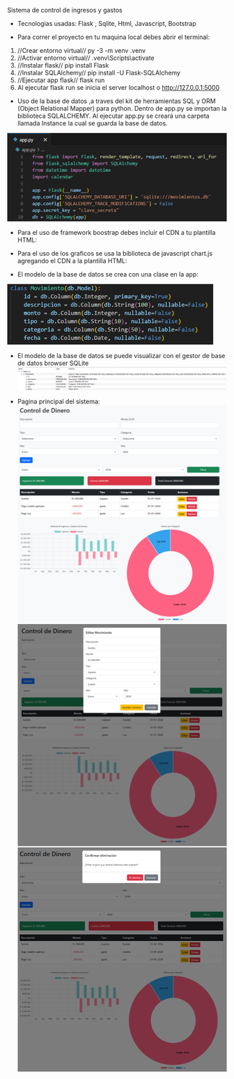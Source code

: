 Sistema de control de ingresos y gastos

- Tecnologias usadas: Flask , Sqlite, Html, Javascript, Bootstrap

- Para correr el proyecto en tu maquina local debes abrir el terminal:
1. //Crear entorno virtual//           py -3 -m venv .venv 
2. //Activar entorno virtual//        .venv\Scripts\activate
3. //Instalar flask//                 pip install Flask
4. //Instalar SQLAlchemy//            pip install -U Flask-SQLAlchemy
5. //Ejecutar app flask//             flask run
6. Al ejecutar flask run se inicia el server localhost o http://127.0.0.1:5000

- Uso de la base de datos ,a traves del kit de herramientas SQL y ORM (Object Relational Mapper) para python.
  Dentro de app.py se importan la biblioteca SQLALCHEMY. Al ejecutar app.py se creará una carpeta llamada Instance la cual se guarda la base de datos.

![image alt](https://github.com/Michael-Ruminot/controlmoney/blob/f8894f89770da4fb1df4ed75ee86466deaf0be28/SQLALCHEMY.png)

- Para el uso de framework boostrap debes incluir el CDN a tu plantilla HTML:
  <!-- En el <head> de tu plantilla -->
  <link href="https://cdn.jsdelivr.net/npm/bootstrap@5.3.3/dist/css/bootstrap.min.css" rel="stylesheet">
  
  <!-- Al final del <body>, para el JS -->
  <script src="https://cdn.jsdelivr.net/npm/bootstrap@5.3.3/dist/js/bootstrap.bundle.min.js"></script>
  
- Para el uso de los graficos se usa la biblioteca de javascript chart.js agregando el CDN a la plantilla HTML:
  <!-- Al final del <body>, para el JS -->
  <script src="https://cdn.jsdelivr.net/npm/chart.js"></script>

- El modelo de la base de datos se crea con una clase en la app:
  
![image](https://github.com/Michael-Ruminot/controlmoney/blob/cba134257a1a53dfea6c0f0c2ea0c9158fef5bea/Class%20movimiento.png)


- El modelo de la base de datos se puede visualizar con el gestor de base de datos browser SQLite
![image](https://github.com/Michael-Ruminot/controlmoney/blob/88e7d67fb8ed87dc03f4ac1fd45b2beea373b7e3/basedatos.png)


- Pagina principal del sistema:
![image](https://github.com/Michael-Ruminot/controlmoney/blob/69665d4c0b2f0ac072cc125c314850c8c10cc895/principal.png)
![image](https://github.com/Michael-Ruminot/controlmoney/blob/fda034353a7859d4cd0d1cd2ab944cc450bb75c2/editar.png)
![image](https://github.com/Michael-Ruminot/controlmoney/blob/fda034353a7859d4cd0d1cd2ab944cc450bb75c2/eliminar.png)








